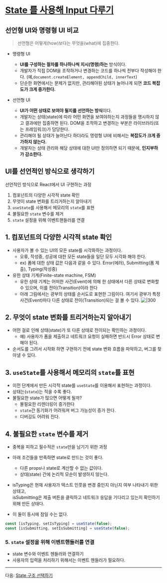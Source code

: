 # [State 를 사용해 Input 다루기](https://ko.react.dev/learn/reacting-to-input-with-state)

## 선언형 UI와 명령형 UI 비교

> 선언형은 어떻게(how)보다는 무엇을(what)에 집중한다. 

- 명령형 UI
	- **UI를 구성하는 절차를 하나하나씩 지시(명령)하는** 방식이다.
	- 개발자가 직접 DOM을 조작하거나 변경하는 코드를 하나씩 전부다 작성해야 한다. (예,`document.createElement, appendChild, innerText`) 
	- 단순한 화면에서는 문제가 없지만, 관리해야된 상태가 늘어나게 되면 **코드 복잡도가 크게 증가한다.**

- 선언형 UI
	- **UI가 어떤 상태로 보여야 될지를 선언하는 방식**이다.
	- 개발자는 상태(state)에 따라 어떤 화면을 보여야하는지 과정들을 명시하지 않고 결과에만 집중하면 된다. DOM을 조작하고 변경하는 부분은 라이브러리(또는 프레임워크)가 담당한다.
	- 관리해야 될 상태가 늘어난다 하더라도 명령형 UI에 비해서는 **복잡도가 크게 증가하지 않는다.**
	- 개발자는 상태 관리와 해당 상태에 대한 UI만 정의하면 되기 때문에, **인지부하가 감소한다.**


## UI를 선언적인 방식으로 생각하기
선언적인 방식으로 React에서 UI 구현하는 과정
1. 컴포넌트의 다양한 시각적 state 확인
2. 무엇이 state 변화를 트리거하는지 알아내기
3. `useState`를 사용해서 메모리의 `state`를 표현
4. 불필요한 `state` 변수를 제거
5. `state` 설정을 위해 이벤트핸들러를 연결


## 1. 컴포넌트의 다양한 시각적 state 확인
- 사용자가 볼 수 있는 UI의 모든 state를 시각화하는 과정이다.
	- 오류, 작성중, 성공에 대한 모든 state들을 일단 모두 시각화 해야 한다.
	- ex) 폼에 대한 상태 값은 다음과 같을 수 있다. Error(에러), Submitting(폼 제출), Typing(작성중)
- 유한 상태 기계(Finite-state machine, FSM)
	- 유한 상태 기계는 어떠한 사건(Event)에 의해 한 상태에서 다른 상태로 변화할 수 있으며, 이를 전이(Transition)이라 한다 
	- 아래 그림에서는 광부의 상태를 순서도로 표현한 그림이다. 여기서 광부가 특정 사건(Event)마다 다른 상태로 전이(Transition)되는 걸 볼 수 있다.
![|300](https://i.imgur.com/YSMX0bI.png)


## 2. 무엇이 state 변화를 트리거하는지 알아내기
- 어떤 걸로 인해 상태(state)가 또 다른 상태로 전이되는 확인하는 과정이다.
	- 예) 사용자가 폼을 제출하고 네트워크 요청이 실패하면 반드시 Error 상태로 변해야 된다.
- 순서도를 그려서 시작화 하면 구현하기 전에 state 변화 흐름을 파악하고, 버그를 찾아낼 수 있다.


## 3. `useState`를 사용해서 메모리의 `state`를 표현
- 이전 단계에서 만든 시각적 state를 `useState`를 이용해서 표현하는 과정이다.
- 상태는(`state`)는 적을 수록 좋다.
- 불필요한  state가 많으면 어떻게 될까?
	- 불필요한 리렌더링이 증가한다
	- `state`간 동기화가 어려워져 버그 가능성이 증가 한다.
	- 디버깅도 어려워 진다.

##  4. 불필요한 `state` 변수를 제거

- 중복을 피하고 필수적은 `state`만을 남기기 위한 과정

- 아래 조건들을 만족하면 state로 만드는 것이 좋다.
	- 다른 props나 state로 계산할 수 없는 값이다.
	- 상태(state) 간에 논리적 모순이 발생하지 않는다.


- isTyping은 현재 사용자가 텍스트 인풋을 변경 중인지 아닌지 여부 나타내기 위한 상태고, </br> isSubmitting은 제출 버튼을 클릭하고 네트워크 응답을 기다리고 있는지 확인하기 위해 만든 상태다.
- 이 둘이 동시에 참일 수는 없다.
```jsx
const [isTyping, setIsTyping] = useState(false);
const [isSubmitting, setIsSubmitting] = useState(false);
```


### 5. `state` 설정을 위해 이벤트핸들러를 연결

- state 변수와 이벤트 헨들러와 연결하기
- 사용자의 입력을 처리하기 위해서는 이벤트 헨들러가 필요하다.

---

다음: [State 구조 선택하기](02-state-structure.md)
